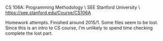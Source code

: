 CS 106A: Programming Methodology \ SEE Stanford University \ https://see.stanford.edu/Course/CS106A

Homework attempts. Finished around 2015/1. Some files seem to be lost. Since this is an intro to CS course, I'm unlikely to spend time checking complete the lost part.
